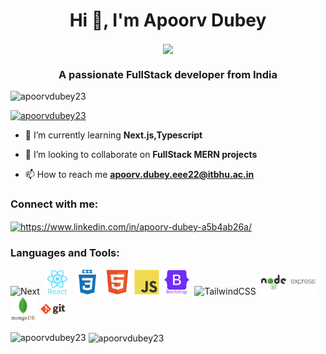 <h1 align="center">Hi 👋, I'm Apoorv Dubey</h1>
<p align="center"><img align="center" src="https://github.com/ApoorvDubey23/ApoorvDubey23/assets/132251091/ac48e261-5350-4e52-94f5-10882f945085"></img></p>

<h3 align="center">A passionate FullStack developer from India</h3>

<p align="left"> <img src="https://komarev.com/ghpvc/?username=apoorvdubey23&label=Profile%20views&color=0e75b6&style=flat" alt="apoorvdubey23" /> </p>

<p align="left"> <a href="https://github.com/ryo-ma/github-profile-trophy"><img src="https://github-profile-trophy.vercel.app/?username=apoorvdubey23" alt="apoorvdubey23" /></a> </p>

- 🔭 I’m currently learning **Next.js,Typescript**

- 👯 I’m looking to collaborate on **FullStack MERN projects**

- 📫 How to reach me **apoorv.dubey.eee22@itbhu.ac.in**

<h3 align="left">Connect with me:</h3>
<p align="left">
<a href="https://linkedin.com/in/https://www.linkedin.com/in/apoorv-dubey-a5b4ab26a/" target="blank"><img align="center" src="https://raw.githubusercontent.com/rahuldkjain/github-profile-readme-generator/master/src/images/icons/Social/linked-in-alt.svg" alt="https://www.linkedin.com/in/apoorv-dubey-a5b4ab26a/" height="30" width="40" /></a>
</p>

<h3 align="left">Languages and Tools:</h3>
<p align="center"><div>
  <img src="https://cdn.worldvectorlogo.com/logos/nextjs-2.svg" title="Next" alt="Next" width="40" height="40"/>&nbsp;
  <img src="https://github.com/devicons/devicon/blob/master/icons/react/react-original-wordmark.svg" title="React" alt="React" width="40" height="40"/>&nbsp;
  <img src="https://github.com/devicons/devicon/blob/master/icons/css3/css3-plain-wordmark.svg"  title="CSS3" alt="CSS" width="40" height="40"/>&nbsp;
  <img src="https://github.com/devicons/devicon/blob/master/icons/html5/html5-original.svg" title="HTML5" alt="HTML" width="40" height="40"/>&nbsp;
  <img src="https://github.com/devicons/devicon/blob/master/icons/javascript/javascript-original.svg" title="JavaScript" alt="JavaScript" width="40" height="40"/>&nbsp;
  <img src="https://raw.githubusercontent.com/devicons/devicon/master/icons/bootstrap/bootstrap-plain-wordmark.svg" title="Bootstrap" alt="Bootstrap" width="40" height="40"/>&nbsp;
  <img src="https://www.vectorlogo.zone/logos/tailwindcss/tailwindcss-icon.svg" title="TailwindCSS" alt="TailwindCSS" width="40" height="40"/>&nbsp;
  <img src="https://github.com/devicons/devicon/blob/master/icons/nodejs/nodejs-original-wordmark.svg" title="NodeJS" alt="NodeJS" width="40" height="40"/>&nbsp;
  <img src="https://raw.githubusercontent.com/devicons/devicon/master/icons/express/express-original-wordmark.svg" title="express" alt="express" width="40" height="40"/>&nbsp;
  <img src="https://raw.githubusercontent.com/devicons/devicon/master/icons/mongodb/mongodb-original-wordmark.svg" title="mongodb" alt="mongodb" width="40" height="40"/>&nbsp;
  <img src="https://github.com/devicons/devicon/blob/master/icons/git/git-original-wordmark.svg" title="Git" **alt="Git" width="40" height="40"/>
</div> </p>

<p><img align="left" src="https://github-readme-stats.vercel.app/api/top-langs?username=apoorvdubey23&show_icons=true&locale=en&layout=compact" alt="apoorvdubey23" /></p>

<p>&nbsp;<img align="center" src="https://github-readme-stats.vercel.app/api?username=apoorvdubey23&show_icons=true&locale=en" alt="apoorvdubey23" /></p>

